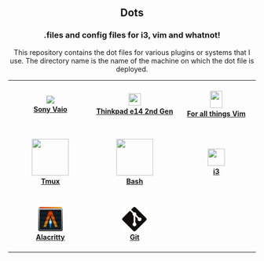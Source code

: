 <h2 align="center">
  Dots
  <br/>
</h2>

<h3 align="center"> .files and config files for i3, vim and whatnot! </h3>

<p align="center">This repository contains the dot files for various plugins or systems that I use. The directory name is the name of the machine on which the dot file is deployed.</span>

<table align = "center">
  <tbody>
    <tr>
      <td width=200px>
        <h4 align="center">
          <a href="/sony-vaio">
            <img height="25" witdth="25" src="https://user-images.githubusercontent.com/4998915/113819701-84f6f900-972e-11eb-921c-d8e99fad6006.png"/>
            <br/>
            Sony Vaio
          </a>
        </h4>
      </td>
      <td width=200px>
        <h4 align="center">
          <a href="/i3">
            <img height="25" width="25" src="https://user-images.githubusercontent.com/4998915/113819076-a86d7400-972d-11eb-95e2-c54fe124382f.png"/>
            <br/>
            Thinkpad e14 2nd Gen
          </a>
        </h4>
      </td>
      <td width=200px>
        <h4 align="center">
           <a href="/vim">
            <img height="35" width="25" src="https://user-images.githubusercontent.com/4998915/113819343-069a5700-972e-11eb-8120-b41c308da95b.png"/>
            <br/>
            For all things Vim</a>
        </h4>
      </td>
    </tr>
    <tr>
      <td width=200px>
        <h4 align="center">
          <a href="/tmux">
            <img height="75" width="75" src="https://user-images.githubusercontent.com/4998915/117255498-5708ef80-ae67-11eb-8dd4-2c5e1c77c4a3.png"/>
            <br/>
            Tmux
          </a>
        </h4>
      </td>
      <td width=200px>
        <h4 align="center">
          <a href="/bash">
            <img height="75" width="75" src="https://user-images.githubusercontent.com/4998915/117255696-946d7d00-ae67-11eb-8d50-a14b816a3a47.png"/>
            <br/>
            Bash
          </a>
        </h4>
      </td>
      <td width=200px>
        <h4 align="center">
          <a href="/i3">
            <img height="35" width="35" src="https://user-images.githubusercontent.com/4998915/117256690-9e43b000-ae68-11eb-87e5-6a336a5be5bc.png"/>
            <br/>
            i3
          </a>
        </h4>
      </td>                       
    </tr>
    <tr>
      <td width=200px>
        <h4 align="center">
          <a href="/alacritty">
            <img height="50" width="50" src="/alacritty/alacritty.svg"/>
            <br/>
            Alacritty
          </a>
        </h4>
      </td>
      <td width=200px>
        <h4 align="center">
          <a href="/git">
            <img height="50" width="50" src="/git/git.svg"/>
            <br/>
            Git
          </a>
        </h4>
      </td>
    </tr>
  </tbody>
</table>
